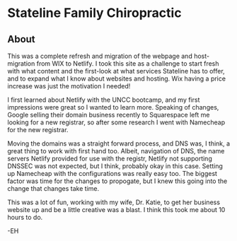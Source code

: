 # Stateline Family Chiropractic

## About

This was a complete refresh and migration of the webpage and host-migration from WIX to Netlify. I took this site as a challenge to start fresh with what content and the first-look at what services Stateline has to offer, and to expand what I know about websites and hosting. Wix having a price increase was just the motivation I needed! 


I first learned about Netlify with the UNCC bootcamp, and my first impressions were great so I wanted to learn more. Speaking of changes, Google selling their domain business recently to Squarespace left me looking for a new registrar, so after some research I went with Namecheap for the new registrar. 


Moving the domains was a straight forward process, and DNS was, I think, a great thing to work with first hand too. Albeit, navigation of DNS, the name servers Netlify provided for use with the registr, Netlify not supporting DNSSEC was not expected, but I think, probably okay in this case. Setting up Namecheap with the configurations was really easy too. The biggest factor was time for the changes to propogate, but I knew this going into the change that changes take time.

This was a lot of fun, working with my wife, Dr. Katie, to get her business website up and be a little creative was a blast. I think this took me about 10 hours to do.

-EH
